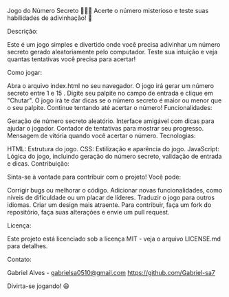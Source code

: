 Jogo do Número Secreto 🧙‍♂️✨
Acerte o número misterioso e teste suas habilidades de adivinhação! 🧠

Descrição:

Este é um jogo simples e divertido onde você precisa adivinhar um número secreto gerado aleatoriamente pelo computador. Teste sua intuição e veja quantas tentativas você precisa para acertar!

Como jogar:

Abra o arquivo index.html no seu navegador.
O jogo irá gerar um número secreto entre 1 e 15
.
Digite seu palpite no campo de entrada e clique em "Chutar".
O jogo irá te dar dicas se o número secreto é maior ou menor que o seu palpite.
Continue tentando até acertar o número!
Funcionalidades:

Geração de número secreto aleatório.
Interface amigável com dicas para ajudar o jogador.
Contador de tentativas para mostrar seu progresso.
Mensagem de vitória quando você acertar o número.
Tecnologias:

HTML: Estrutura do jogo.
CSS: Estilização e aparência do jogo.
JavaScript: Lógica do jogo, incluindo geração do número secreto, validação de entrada e dicas.
Contribuição:

Sinta-se à vontade para contribuir com o projeto! Você pode:

Corrigir bugs ou melhorar o código.
Adicionar novas funcionalidades, como níveis de dificuldade ou um placar de líderes.
Traduzir o jogo para outros idiomas.
Criar um design mais atraente.
Para contribuir, faça um fork do repositório, faça suas alterações e envie um pull request.

Licença:

Este projeto está licenciado sob a licença MIT - veja o arquivo LICENSE.md para detalhes.   

Contato:

Gabriel Alves - gabrielsa0510@gmail.com
https://github.com/Gabriel-sa7

Divirta-se jogando! 😄